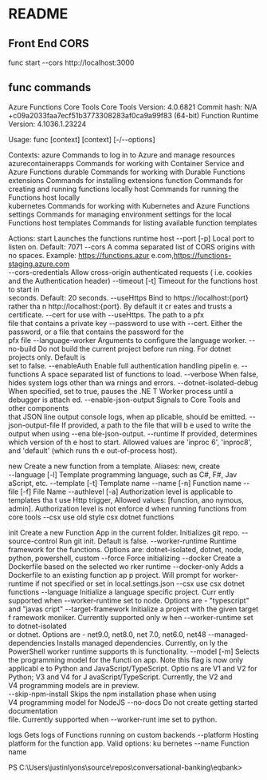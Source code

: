 # README


## Front End CORS

func start --cors http://localhost:3000


## func commands

Azure Functions Core Tools
Core Tools Version:       4.0.6821 Commit hash: N/A +c09a2033faa7ecf51b3773308283af0ca9a99f83 (64-bit)
Function Runtime Version: 4.1036.1.23224

Usage: func [context] [context] <action> [-/--options]

Contexts:
azure               Commands to log in to Azure and manage resources
azurecontainerapps  Commands for working with Container Service and Azure Functions
durable             Commands for working with Durable Functions
extensions          Commands for installing extensions
function            Commands for creating and running functions locally 
host                Commands for running the Functions host locally     
kubernetes          Commands for working with Kubernetes and Azure Functions
settings            Commands for managing environment settings for the local Functions host
templates           Commands for listing available function templates

Actions:
start   Launches the functions runtime host
    --port [-p]             Local port to listen on. Default: 7071
    --cors                  A comma separated list of CORS origins with 
                             no spaces. Example: https://functions.azur 
                            e.com,https://functions-staging.azure.com   
    --cors-credentials      Allow cross-origin authenticated requests ( 
                            i.e. cookies and the Authentication header) 
    --timeout [-t]          Timeout for the functions host to start in  
                            seconds. Default: 20 seconds.
    --useHttps              Bind to https://localhost:{port} rather tha 
                            n http://localhost:{port}. By default it cr 
                            eates and trusts a certificate.
    --cert                  for use with --useHttps. The path to a pfx  
                            file that contains a private key
    --password              to use with --cert. Either the password, or 
                             a file that contains the password for the  
                            pfx file
    --language-worker       Arguments to configure the language worker. 
    --no-build              Do not build the current project before run 
                            ning. For dotnet projects only. Default is  
                            set to false.
    --enableAuth            Enable full authentication handling pipelin
                            e.
    --functions                                         A space separated list of functions to load.
    --verbose               When false, hides system logs other than wa 
                            rnings and errors.
    --dotnet-isolated-debug When specified, set to true, pauses the .NE 
                            T Worker process until a debugger is attach 
                            ed.
    --enable-json-output    Signals to Core Tools and other components  
                            that JSON line output console logs, when ap 
                            plicable, should be emitted.
    --json-output-file      If provided, a path to the file that will b 
                            e used to write the output when using --ena 
                            ble-json-output.
    --runtime               If provided, determines which version of th 
                            e host to start. Allowed values are 'inproc 
                            6', 'inproc8', and 'default' (which runs th 
                            e out-of-process host).

new     Create a new function from a template. Aliases: new, create     
    --language [-l]  Template programming language, such as C#, F#, Jav
                     aScript, etc.
    --template [-t]  Template name
    --name [-n]      Function name
    --file [-f]      File Name
    --authlevel [-a] Authorization level is applicable to templates tha 
                     t use Http trigger, Allowed values: [function, ano
                     nymous, admin]. Authorization level is not enforce 
                     d when running functions from core tools
    --csx            use old style csx dotnet functions

init    Create a new Function App in the current folder. Initializes git repo.
    --source-control       Run git init. Default is false.
    --worker-runtime       Runtime framework for the functions. Options 
                            are: dotnet-isolated, dotnet, node, python, 
                            powershell, custom
    --force                Force initializing
    --docker               Create a Dockerfile based on the selected wo 
                           rker runtime
    --docker-only          Adds a Dockerfile to an existing function ap
                           p project. Will prompt for worker-runtime if 
                            not specified or set in local.settings.json 
    --csx                  use csx dotnet functions
    --language             Initialize a language specific project. Curr 
                           ently supported when --worker-runtime set to 
                            node. Options are - "typescript" and "javas 
                           cript"
    --target-framework     Initialize a project with the given target f 
                           ramework moniker. Currently supported only w 
                           hen --worker-runtime set to dotnet-isolated  
                           or dotnet. Options are - net9.0, net8.0, net 
                           7.0, net6.0, net48
    --managed-dependencies Installs managed dependencies. Currently, on 
                           ly the PowerShell worker runtime supports th 
                           is functionality.
    --model [-m]           Selects the programming model for the functi 
                           on app. Note this flag is now only applicabl 
                           e to Python and JavaScript/TypeScript. Optio 
                           ns are V1 and V2 for Python; V3 and V4 for J 
                           avaScript/TypeScript. Currently, the V2 and  
                           V4 programming models are in preview.        
    --skip-npm-install     Skips the npm installation phase when using  
                           V4 programming model for NodeJS
    --no-docs              Do not create getting started documentation  
                           file. Currently supported when --worker-runt 
                           ime set to python.

logs    Gets logs of Functions running on custom backends
    --platform Hosting platform for the function app. Valid options: ku 
               bernetes
    --name     Function name


PS C:\Users\justinlyons\source\repos\conversational-banking\eqbank>     



